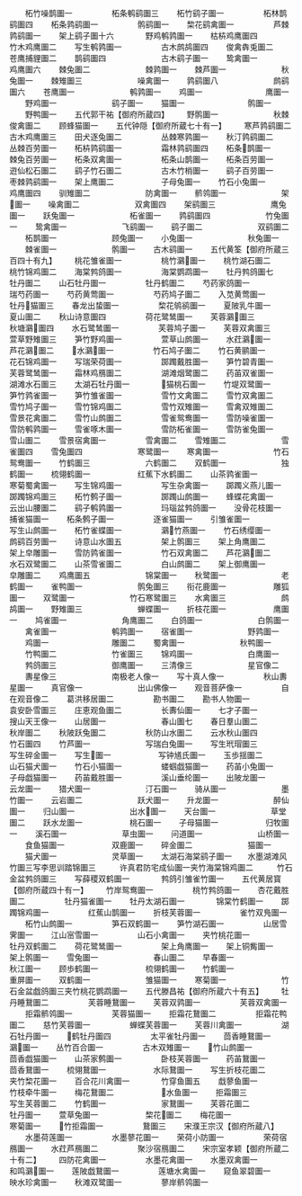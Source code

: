 <!-- { "loadSidebar": true } -->
　　柘竹噪鹊圗一　　　　　柘条鹌鹞圗三
　　柘竹鹞子圗一　　　　　柘林鹊鹞圗四
　　柘条鹑鹞圗一　　　　　鹘鹞圗一
　　棃花鹞禽圗一　　　　　芦棘鹑鹞圗一
　　架上鹞子圗十六　　　　野鸡鹌鹑圗一
　　枯枿鸡鹰圗四　　　　　竹木鸡鹰圗二
　　写生鹌鹑圗一　　　　　古木鹧鸪圗四
　　俊禽犇兎圗二　　　　　苍鹰捕貍圗二
　　鹊鹞圗四　　　　　　　古木鹞子圗一
　　鸷禽圗一　　　　　　　鸡鹰圗六
　　棘兔圗二　　　　　　　棘鹑圗一
　　棘芦圗一　　　　　　　秋兔圗一
　　棘雉圗三　　　　　　　噪禽圗一
　　鹑鹞圗八　　　　　　　鹧鹞圗六
　　苍鹰圗一　　　　　　　鹌鹑圗一
　　鸡圗一　　　　　　　　鹰圗一
　　野鸡圗一　　　　　　　鹞子圗一
　　猫圗一　　　　　　　　鹘圗一
　　野鸭圗一
　　五代郭干祐【御府所蔵四】
　　野鹘圗一　　　　　　　秋棘俊禽圗二
　　顾蜂猫圗一
　　五代钟隠【御府所蔵七十有一】
　　寒芦鹑鹞圗二　　　　　古木鸡鹰圗三
　　田犬逐兔圗二　　　　　丛棘寒鹑圗一
　　秋汀鹑鹞圗二　　　　　丛棘百劳圗一
　　柘枿鹑鹞圗一　　　　　霜林鹑鹞圗四
　　柘条鹊圗一　　　　　棘兔百劳圗一
　　柘条双禽圗一　　　　　柘条山鹊圗一
　　柘条百劳圗一　　　　　逰仙松石圗二
　　鹞子竹石圗二　　　　　古木竹梢圗一
　　鹞子百劳圗一　　　　　枣棘鹑鹞圗一
　　架上鹰圗二　　　　　　子母兔圗一
　　竹石小兔圗一　　　　　鸡鹰圗四
　　驯雉圗二　　　　　　　防禽圗一
　　鹡鸰圗一　　　　　　　架圗一
　　噪禽圗二　　　　　　　双禽圗四
　　架鹞圗三　　　　　　　鹰兔圗一
　　跃兔圗一　　　　　　　柘雀圗一
　　鹑鹞圗四　　　　　　　竹兔圗一
　　鸷禽圗一　　　　　　　飞鹞圗一
　　鹞子圗二　　　　　　　双鹞圗二
　　柘鹊圗一　　　　　　　顾兔圗一
　　小兔圗一　　　　　　　秋兔圗一
　　棘雀圗一　　　　　　　鹘圗一
　　古木鹞圗一
　　五代黄筌【御府所蔵三百四十有九】
　　桃花雏雀圗一　　　　　桃竹鸂圗一
　　桃竹湖石圗二　　　　　桃竹锦鸡圗二
　　海棠鹁鸽圗一　　　　　海棠鹦鹉圗一
　　牡丹鹁鸽圗七　　　　　牡丹圗二
　　山石牡丹圗一　　　　　牡丹鹤圗二
　　芍药家鸽圗一　　　　　瑞芍药圗一
　　芍药黄莺圗一　　　　　芍药鸠子圗二
　　入苋黄莺圗一　　　　　牡丹猫圗三
　　春龙出蛰圗一　　　　　棃花鸲鹆圗一
　　夏陂乳牛圗一　　　　　夏山圗二
　　秋山诗意圗四　　　　　荷花鹭鸶圗一
　　芙蓉鸂圗三　　　　　秋塘鸂圗四
　　水石鹭鸶圗一　　　　　芙蓉鸠子圗一
　　芙蓉双禽圗三　　　　　萱草野雉圗三
　　笋竹野鸡圗一　　　　　萱草山鹧圗一
　　水荭鸂圗一　　　　　芦花鸂圗二
　　水鸂圗一　　　　　竹石鸠子圗二
　　竹石黄鹂圗一　　　　　花石锦鸡圗一
　　写瑞荣荷圗一　　　　　踯躅戴胜圗一
　　笋竹碧青圗一　　　　　芙蓉鹭鸶圗一
　　霜林鸡鴈圗二　　　　　湖滩烟鹭圗二
　　药苖双雀圗一　　　　　湖滩水石圗三
　　太湖石牡丹圗一　　　　猫桃石圗一
　　竹堤双鹭圗一　　　　　笋竹鹑雀圗一
　　笋竹雏雀圗一　　　　　雪竹文禽圗二
　　雪竹双禽圗二　　　　　雪竹鸠子圗一
　　雪竹锦鸡圗二　　　　　雪竹双雉圗一
　　雪禽双雉圗二　　　　　雪景花禽圗二
　　雪竹山鹧圗二　　　　　雪雀鸳鸯圗一
　　雪防噪雀圗一　　　　　雪防鹌鹑圗一
　　雪雀啄木圗一　　　　　雪防柘雀圗一
　　雪防雀兔圗一　　　　　雪山圗二
　　雪景宿禽圗一　　　　　雪禽圗二
　　雪雉圗二　　　　　　　雪雀圗四
　　雪兔圗四　　　　　　　寒鹭圗一
　　寒禽圗一　　　　　　　竹石鸳鸯圗一
　　竹鹤圗三　　　　　　　六鹤圗二
　　双鹤圗一　　　　　　　独鹤圗一
　　梳翎鹤圗一　　　　　　红蕉下水鹤圗二
　　山茶鹑雀圗一　　　　　寒菊蜀禽圗一
　　写生锦鸡圗一　　　　　写生杂禽圗一
　　踯躅义燕儿圗一　　　　踯躅锦鸡圗三
　　柘竹鹩子圗一　　　　　踯躅山鹧圗一
　　蜂蝶花禽圗一　　　　　云出山腰圗二
　　鹞子鹌鹑圗一　　　　　玛瑙盆鹁鸽圗一
　　没骨花枝圗一　　　　　捕雀猫圗一
　　柘条鹩子圗一　　　　　逐雀猫圗一
　　引雏雀圗一　　　　　　写生山鹧圗一
　　柘竹雀蝶圗一　　　　　鸂竹燕圗一
　　竹石绣缨圗一　　　　　鹧鹞百劳圗一
　　诗意山水圗五　　　　　架上鹘圗三
　　架上角鹰圗二　　　　　架上皁雕圗一
　　雪防鹑雀圗一　　　　　竹石双禽圗二
　　芦花鸂圗二　　　　　水石双鹭圗二
　　山茶雪雀圗二　　　　　白山鹧圗二
　　架上御鹰圗一　　　　　皁雕圗二
　　鸡鹰圗五　　　　　　　锦棠圗一
　　秋鹭圗一　　　　　　　老鹤圗一
　　雀鸭圗一　　　　　　　鹘兔圗三
　　衔花鹿圗一　　　　　　雕狐圗一
　　双鹭圗一　　　　　　　竹石寒鹭圗三
　　水禽圗三　　　　　　　鹧鸪圗一
　　野雉圗三　　　　　　　蝉蝶圗一
　　折枝花圗一　　　　　　鹰圗一
　　鸠雀圗一　　　　　　　角鹰圗二
　　白鸽圗一　　　　　　　白鹘圗一
　　禽雀圗一　　　　　　　鹌鹑圗一
　　宿雀圗一　　　　　　　野鹑圗一
　　鸡圗一　　　　　　　　雕圗二
　　蜀禽圗一　　　　　　　秋鸭圗一
　　竹鸭圗二　　　　　　　竹雀圗三
　　锦鸡圗一　　　　　　　白鹰圗一
　　鹁鸽圗三　　　　　　　御鹰圗一
　　三清像三　　　　　　　星官像二
　　夀星像三　　　　　　　南极老人像一
　　写十真人像一　　　　　秋山夀星圗一
　　真官像一　　　　　　　出山佛像一
　　观音菩萨像一　　　　　自在观音像二
　　葛洪移居圗二　　　　　勘书圗二
　　勘书人物圗一　　　　　袁安卧雪圗三
　　庄恵观鱼圗二　　　　　长夀仙圗一
　　七才子圗一　　　　　　搜山天王像一
　　山居圗一　　　　　　　春山圗七
　　春日羣山圗二　　　　　秋岸圗二
　　秋陂跃兔圗二　　　　　秋防山水圗二
　　云水秋山圗四　　　　　竹石圗四
　　竹芦圗一　　　　　　　写瑞白兔圗一
　　写生玳瑁圗三　　　　　写生碎金圗一
　　写生圗一　　　　　　写钟馗氏圗一
　　玉歩揺圗二　　　　　　山石猫犬圗一
　　竹石小猫圗一　　　　　蝼蝈戯猫圗一
　　药苖小兔圗一　　　　　子母戯猫圗一
　　药苖戴胜圗一　　　　　溪山垂纶圗一
　　出陂龙圗一　　　　　　云龙圗一
　　猎犬圗一　　　　　　　汀石圗一
　　骑从圗一　　　　　　　墨竹圗一
　　云岩圗二　　　　　　　跃犬圗一
　　升龙圗一　　　　　　　醉仙圗一
　　归山圗一　　　　　　　出水圗一
　　天台圗一　　　　　　　草堂圗二
　　跃水龙圗一　　　　　　桃石圗一
　　子母猫圗一　　　　　　归牧圗一
　　溪石圗一　　　　　　　草虫圗一
　　问道圗一　　　　　　　山桥圗一
　　食鱼猫圗一　　　　　　双鹿圗一
　　碎金圗二　　　　　　　猫圗一
　　猫犬圗一　　　　　　　灵草圗一
　　太湖石海棠鹞子圗一　　水墨湖滩风竹圗三写李思训踏锦圗三　　　许真君防宅成仙圗一夹竹海棠锦鸡圗二　　　竹石金盆鹁鸽圗三
　　写薛稷双鹤圗一　　　　鹁鸽引雏雀竹圗一
　　五代黄居寳【御府所蔵四十有一】
　　竹岸鸳鸯圗一　　　　　桃竹鹁鸽圗一
　　杏花戴胜圗二　　　　　牡丹猫雀圗一
　　牡丹太湖石圗一　　　　锦棠竹鹤圗一
　　踯躅锦鸡圗一　　　　　红蕉山鹊圗一
　　折枝芙蓉圗一　　　　　雀竹双鳬圗一
　　柘竹山鹧圗一　　　　　笋石双鹤圗一
　　笋竹湖石圗一　　　　　山居雪霁圗一
　　江山宻雪圗一　　　　　山石小禽圗一
　　夹竹桃花圗一　　　　　牡丹双鹤圗二
　　荷花鹭鸶圗一　　　　　架上角鹰圗一
　　架上铜觜圗一　　　　　架上鹘圗一
　　雪兔圗一　　　　　　　春山圗二
　　早春圗一　　　　　　　秋江圗一
　　顾歩鹤圗一　　　　　　梳翎鹤圗一
　　竹鹤圗一　　　　　　　重屏圗一
　　双鹤圗一　　　　　　　雏猫圗一
　　寒菊圗一　　　　　　　竹石金盆戯鸽圗三夹竹桃花鹦鹉圗一
　　五代滕昌祐【御府所蔵六十有五】
　　牡丹睡鵞圗二　　　　　芙蓉睡鵞圗一
　　芙蓉双鹑圗一　　　　　芙蓉双禽圗一
　　拒霜鹡鸰圗一　　　　　芙蓉猫圗一
　　拒霜花鵞圗二　　　　　拒霜花鸭圗二
　　慈竹芙蓉圗一　　　　　蝉蝶芙蓉圗一
　　芙蓉川禽圗一　　　　　湖石牡丹圗一
　　鹤牡丹圗四　　　　　太平雀牡丹圗一
　　茴香睡鵞圗一　　　　　鸂圗一
　　丛竹百合圗一　　　　　古木双雉圗一
　　竹山鹧圗一　　　　　茴香戯猫圗一
　　山茶家鹩圗一　　　　　卧枝芙蓉圗一
　　药苖鵞圗一　　　　　　茴香鵞圗一
　　梳翎鵞圗一　　　　　　水际鵞圗一
　　写生折枝花圗二　　　　夹竹棃花圗一
　　百合花川禽圗一　　　　竹穿鱼圗五
　　戱蓼鱼圗一　　　　　　竹枝牵牛圗一
　　梅花鵞圗二　　　　　　水鱼圗一
　　拒霜圗三　　　　　　　写生芙蓉圗二
　　竹鹤圗一　　　　　　　家鵞圗一
　　芙蓉花圗二　　　　　　牡丹圗一
　　萱草兔圗一　　　　　　棃花圗二
　　梅花圗一　　　　　　　寒菊圗一
　　竹拒霜圗一　　　　　鵞圗三
　　宋濮王宗汉【御府所蔵八】
　　水墨荷莲圗一　　　　　水墨蓼花圗一
　　荣荷小防圗一　　　　　荣荷宿鴈圗一
　　水荭芦鴈圗二　　　　　聚沙宿鴈圗二
　　宋宗室孝颖【御府所蔵二十有二】
　　四防花禽圗一　　　　　水墨花禽圗一
　　水墨双禽圗一　　　　　和鸣鸂圗一
　　莲陂戯鵞圗一　　　　　莲塘水禽圗一
　　窥鱼翠碧圗一　　　　　映水珍禽圗一
　　秋滩双鹭圗一　　　　　蓼岸鹡鸰圗一
